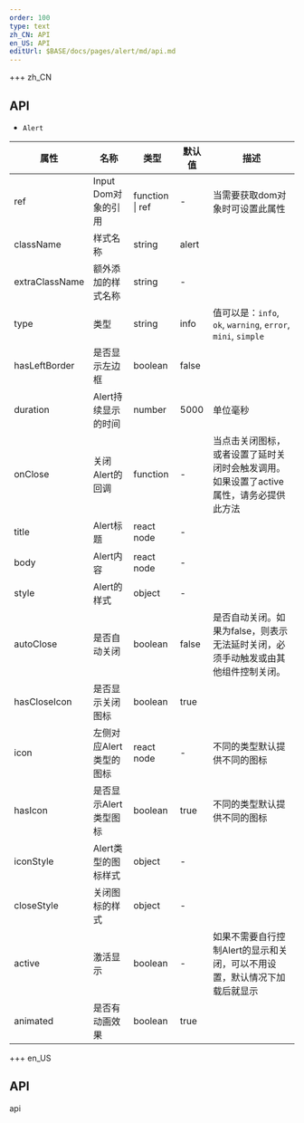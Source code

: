 ```yaml
---   
order: 100 
type: text 
zh_CN: API 
en_US: API 
editUrl: $BASE/docs/pages/alert/md/api.md
---      
```


+++ zh_CN
## API

- <Code>Alert</Code>

| 属性 | 名称 | 类型 | 默认值 | 描述 |
| --- | --- | --- | --- | --- |
| ref | Input Dom对象的引用 | function \| ref | - | 当需要获取dom对象时可设置此属性 |
| className | 样式名称 | string | alert |  |
| extraClassName | 额外添加的样式名称 | string | - |  |
| type | 类型 | string | info | 值可以是：<Code>info</Code>, <Code>ok</Code>, <Code>warning</Code>, <Code>error</Code>, <Code>mini</Code>, <Code>simple</Code> |
| hasLeftBorder | 是否显示左边框 | boolean | false |  |
| duration | Alert持续显示的时间 | number | 5000 | 单位毫秒  |
| onClose | 关闭Alert的回调 | function | - | 当点击关闭图标，或者设置了延时关闭时会触发调用。如果设置了active属性，请务必提供此方法  |
| title | Alert标题 | react node | - |  |
| body | Alert内容 | react node | - |  |
| style | Alert的样式 | object | - |  |
| autoClose | 是否自动关闭 | boolean | false | 是否自动关闭。如果为false，则表示无法延时关闭，必须手动触发或由其他组件控制关闭。  |
| hasCloseIcon | 是否显示关闭图标 | boolean | true |  |
| icon | 左侧对应Alert类型的图标 | react node | - | 不同的类型默认提供不同的图标  |
| hasIcon | 是否显示Alert类型图标 | boolean | true | 不同的类型默认提供不同的图标  |
| iconStyle | Alert类型的图标样式 | object | - |  |
| closeStyle | 关闭图标的样式 | object | - |  |
| active | 激活显示 | boolean | - | 如果不需要自行控制Alert的显示和关闭，可以不用设置，默认情况下加载后就显示 |
| animated | 是否有动画效果 | boolean | true |  |

+++ en_US

## API

api
